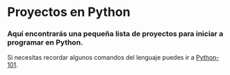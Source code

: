 # Proyectos en Python
### Aquí encontrarás una pequeña lista de proyectos para iniciar a programar en Python.

Si necesitas recordar algunos comandos del lenguaje puedes ir a [Python-101](https://github.com/ivnxyz/python-101).

